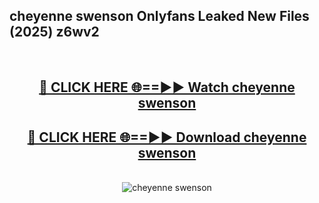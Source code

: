 <h2>cheyenne swenson Onlyfans Leaked New Files (2025) z6wv2</h2>
<br>
<div align="center">
<h2><a href="https://mediafiles.top/cheyenne_swenson&ref=git" rel="nofollow">🔴 CLICK HERE 🌐==►► Watch cheyenne swenson</a></h2>
<h2><a href="https://mediafiles.top/cheyenne_swenson&ref=git" rel="nofollow">🔴 CLICK HERE 🌐==►► Download cheyenne swenson</a></h2>
<br>
<a href="https://mediafiles.top/cheyenne_swenson&ref=git" rel="nofollow" data-target="animated-image.originalLink"><img src="https://i.ibb.co.com/xMMVF88/686577567.gif" alt="cheyenne swenson" style="max-width: 100%; display: inline-block;" data-target="animated-image.originalImage"></a>
</div>
<br>
<br>